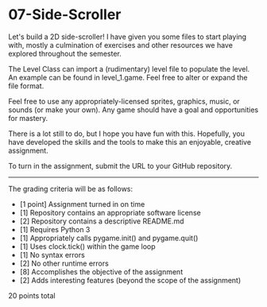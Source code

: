 # 07-Side-Scroller

Let's build a 2D side-scroller! I have given you some files to start playing with, mostly a culmination of exercises and other resources we have explored throughout the semester.

The Level Class can import a (rudimentary) level file to populate the level. An example can be found in level_1.game. Feel free to alter or expand the file format.

Feel free to use any appropriately-licensed sprites, graphics, music, or sounds (or make your own). Any game should have a goal and opportunities for mastery.

There is a lot still to do, but I hope you have fun with this. Hopefully, you have developed the skills and the tools to make this an enjoyable, creative assignment.

To turn in the assignment, submit the URL to your GitHub repository.

---

The grading criteria will be as follows:

* [1 point] Assignment turned in on time
* [1] Repository contains an appropriate software license
* [2] Repository contains a descriptive README.md
* [1] Requires Python 3
* [1] Appropriately calls pygame.init() and pygame.quit()
* [1] Uses clock.tick() within the game loop
* [1] No syntax errors
* [2] No other runtime errors
* [8] Accomplishes the objective of the assignment
* [2] Adds interesting features (beyond the scope of the assignment)

20 points total